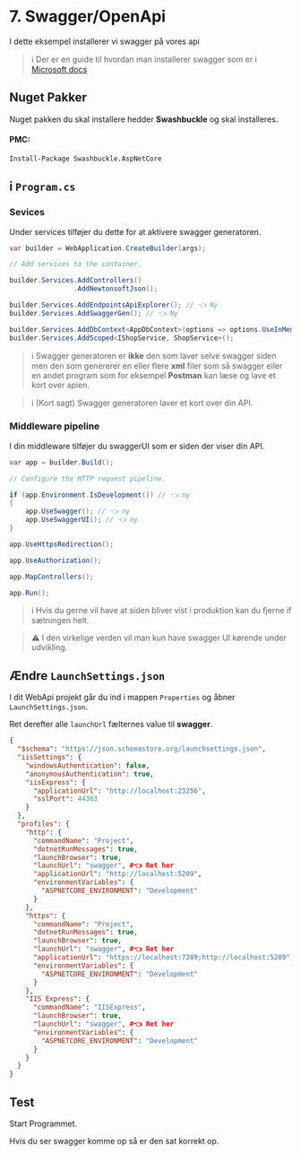 # 7. Swagger/OpenApi

I dette eksempel installerer vi swagger på vores api

> ℹ️ Der er en guide til hvordan man installerer swagger som er i [Microsoft docs](https://learn.microsoft.com/en-us/aspnet/core/tutorials/web-api-help-pages-using-swagger?view=aspnetcore-7.0)

## Nuget Pakker

Nuget pakken du skal installere hedder __Swashbuckle__ og skal installeres.

#### PMC:
```ps
Install-Package Swashbuckle.AspNetCore
```

## i `Program.cs`

### Sevices
Under services tilføjer du dette for at aktivere swagger generatoren.


```C#
var builder = WebApplication.CreateBuilder(args);

// Add services to the container.

builder.Services.AddControllers()
                .AddNewtonsoftJson();

builder.Services.AddEndpointsApiExplorer(); // 👈 Ny
builder.Services.AddSwaggerGen(); // 👈 Ny

builder.Services.AddDbContext<AppDbContext>(options => options.UseInMemoryDatabase("InMemoryDb"));
builder.Services.AddScoped<IShopService, ShopService>();
```

> ℹ️ Swagger generatoren er __ikke__ den som laver selve swagger siden men den som genererer en eller flere __xml__ filer som så swagger eller en andet program som for eksempel __Postman__ kan læse og lave et kort over apien.

> ℹ️ (Kort sagt) Swagger generatoren laver et kort over din API.


### Middleware pipeline

I din middleware tilføjer du swaggerUI som er siden der viser din API.

```C#
var app = builder.Build();

// Configure the HTTP request pipeline.

if (app.Environment.IsDevelopment()) // 👈 ny
{
    app.UseSwagger(); // 👈 ny
    app.UseSwaggerUI(); // 👈 ny
}

app.UseHttpsRedirection();

app.UseAuthorization();

app.MapControllers();

app.Run();
```

> ℹ️ Hvis du gerne vil have at siden bliver vist i produktion kan du fjerne if sætningen helt.

> ⚠️ I den virkelige verden vil man kun have swagger UI kørende under udvikling.

## Ændre `LaunchSettings.json` 

I dit WebApi projekt går du ind i mappen `Properties` og åbner `LaunchSettings.json`.

Ret derefter alle `launchUrl` fælternes value til __swagger__.

```json
{
  "$schema": "https://json.schemastore.org/launchsettings.json",
  "iisSettings": {
    "windowsAuthentication": false,
    "anonymousAuthentication": true,
    "iisExpress": {
      "applicationUrl": "http://localhost:23256",
      "sslPort": 44303
    }
  },
  "profiles": {
    "http": {
      "commandName": "Project",
      "dotnetRunMessages": true,
      "launchBrowser": true,
      "launchUrl": "swagger", #👈 Ret her
      "applicationUrl": "http://localhost:5209",
      "environmentVariables": {
        "ASPNETCORE_ENVIRONMENT": "Development"
      }
    },
    "https": {
      "commandName": "Project",
      "dotnetRunMessages": true,
      "launchBrowser": true,
      "launchUrl": "swagger", #👈 Ret her
      "applicationUrl": "https://localhost:7289;http://localhost:5209",
      "environmentVariables": {
        "ASPNETCORE_ENVIRONMENT": "Development"
      }
    },
    "IIS Express": {
      "commandName": "IISExpress",
      "launchBrowser": true,
      "launchUrl": "swagger", #👈 Ret her
      "environmentVariables": {
        "ASPNETCORE_ENVIRONMENT": "Development"
      }
    }
  }
}
```

## Test

Start Programmet.

Hvis du ser swagger komme op så er den sat korrekt op.